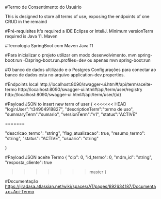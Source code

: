 #Termo de Consentimento do Usuário

   This is designed to store all terms of use, exposing the endpoints of one CRUD in the remaind

#Pré-requisites
   It's required a IDE Eclipse or InteliJ.
   Minimum versionTerm required is Java 11.
   Maven

#Tecnologia
SpringBoot com Maven 
Java 11

#Para inicializar o projeto utilizar em modo desenvolvimento.
 mvn spring-boot:run -Dspring-boot.run.profiles=dev
 ou apenas mvn spring-boot:run

#O banco de dados ultilizado e o Postgres
Configurações para conectar ao banco de dados esta no arquivo application-dev.properties.
  
 
#Endpoints local
http://localhost:8090/swagger-ui.html#/api/term/aceite-termo
http://localhost:8090/swagger-ui.html#/api/term/user/registry
http://localhost:8090/swagger-ui.html#/api/term/user/{id}
 
#Payload JSON to insert new term of user
{
<<<<<<< HEAD
	 "loginUser":"t34904918827",
	 "descriptionTerm":"termo de uso",
	 "summaryTerm":"sumario",
	 "versionTerm":"v1",
	 "status":"ACTIVE"
	 
=======


  "descricao_termo": "string",
  "flag_atualizacao": true,
  "resumo_termo": "string",
  "status": "ACTIVE",
  "usuario": "string"

}

#Payload JSON aceite Termo
{
  "cip": 0,
  "id_termo": 0,
  "mdm_id": "string",
  "resposta_cliente": true
>>>>>>> master
}

#Documentação
https://jiradasa.atlassian.net/wiki/spaces/AT/pages/892634187/Documenta+o+Api-Termo



 
 
